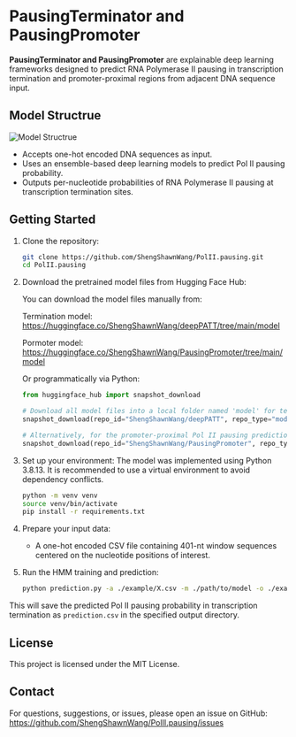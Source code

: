 # PausingTerminator and PausingPromoter

**PausingTerminator and PausingPromoter** are explainable deep learning frameworks designed to predict RNA Polymerase II pausing in transcription termination and promoter-proximal regions from adjacent DNA sequence input.


## Model Structrue 

![Model Structrue](model_schema.png)

- Accepts one-hot encoded DNA sequences as input.
- Uses an ensemble-based deep learning models to predict Pol II pausing probability.
- Outputs per-nucleotide probabilities of RNA Polymerase II pausing at transcription termination sites.

## Getting Started


1. Clone the repository:
   ```bash
   git clone https://github.com/ShengShawnWang/PolII.pausing.git
   cd PolII.pausing
   ```

2. Download the pretrained model files from Hugging Face Hub:
   
   You can download the model files manually from:
   
   Termination model: https://huggingface.co/ShengShawnWang/deepPATT/tree/main/model
   
   Pormoter model: https://huggingface.co/ShengShawnWang/PausingPromoter/tree/main/model
   
   Or programmatically via Python:

   ```python
   from huggingface_hub import snapshot_download

   # Download all model files into a local folder named 'model' for termination models
   snapshot_download(repo_id="ShengShawnWang/deepPATT", repo_type="model", local_dir="./model")

   # Alternatively, for the promoter-proximal Pol II pausing prediction task, you can use:
   snapshot_download(repo_id="ShengShawnWang/PausingPromoter", repo_type="model", local_dir="./model")


4. Set up your environment:
   The model was implemented using Python 3.8.13. It is recommended to use a virtual environment to avoid dependency conflicts.
   ```bash
   python -m venv venv
   source venv/bin/activate
   pip install -r requirements.txt
   ```

5. Prepare your input data:
   - A one-hot encoded CSV file containing 401-nt window sequences centered on the nucleotide positions of interest.


6. Run the HMM training and prediction:
   ```bash
   python prediction.py -a ./example/X.csv -m ./path/to/model -o ./example/
   ```

This will save the predicted Pol II pausing probability in transcription termination as `prediction.csv` in the specified output directory.


## License

This project is licensed under the MIT License.


## Contact

For questions, suggestions, or issues, please open an issue on GitHub:
https://github.com/ShengShawnWang/PolII.pausing/issues

